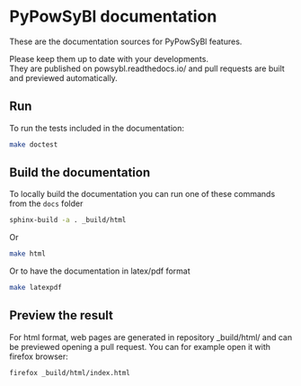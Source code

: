 # PyPowSyBl documentation

These are the documentation sources for PyPowSyBl features.

Please keep them up to date with your developments.  
They are published on powsybl.readthedocs.io/ and pull requests are built and previewed automatically.

## Run

To run the tests included in the documentation:

```bash
make doctest
```

## Build the documentation

To locally build the documentation you can run one of these commands from the `docs` folder
~~~bash
sphinx-build -a . _build/html
~~~
Or
```bash
make html
```
Or to have the documentation in latex/pdf format
~~~bash
make latexpdf
~~~

## Preview the result

For html format, web pages are generated in repository _build/html/ and can be previewed opening a pull request.
You can for example open it with firefox browser:

```bash
firefox _build/html/index.html
```

